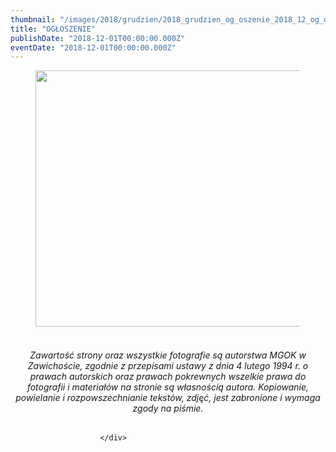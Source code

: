 ```yaml
---
thumbnail: "/images/2018/grudzien/2018_grudzien_og_oszenie_2018_12_og_oszenie_odowłane-zajęcia-przerwa-świateczna-1-1024x724.jpg"
title: "OGŁOSZENIE"
publishDate: "2018-12-01T00:00:00.000Z"
eventDate: "2018-12-01T00:00:00.000Z"
---
```


<div class="entry-content">
							
							
<figure class="wp-block-image is-resized"><img fetchpriority="high" decoding="async" src="/images/2018/grudzien/2018_grudzien_og_oszenie_2018_12_og_oszenie_odowłane-zajęcia-przerwa-świateczna-1-1024x724.jpg" alt="" class="wp-image-6300" width="580" height="410" srcset="/images/2018/grudzien/2018_grudzien_og_oszenie_2018_12_og_oszenie_odowłane-zajęcia-przerwa-świateczna-1-1024x724.jpg 1024w, /images/2018/grudzien/odowłane-zajęcia-przerwa-świateczna-1-300x212.jpg 300w, /images/2018/grudzien/odowłane-zajęcia-przerwa-świateczna-1-768x543.jpg 768w" sizes="(max-width: 580px) 100vw, 580px"></figure>



<h6 class="wp-block-heading" style="text-align:center"> <br><em>Zawartość strony oraz wszystkie fotografie są autorstwa MGOK w  Zawichoście, zgodnie z przepisami ustawy z dnia 4 lutego 1994 r. o  prawach autorskich oraz prawach pokrewnych wszelkie prawa do fotografii i  materiałów na stronie są własnością autora. Kopiowanie, powielanie i  rozpowszechnianie tekstów, zdjęć, jest zabronione i wymaga zgody na  piśmie.</em> </h6>
						
						</div>
